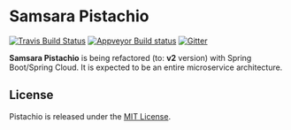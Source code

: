 # Samsara Pistachio

[![Travis Build Status](https://travis-ci.org/sczyh30/pistachio.svg?branch=master)](https://travis-ci.org/sczyh30/pistachio)
[![Appveyor Build status](https://ci.appveyor.com/api/projects/status/1gkcmw72qgykofmj/branch/master?svg=true)](https://ci.appveyor.com/project/sczyh30/pistachio)
[![Gitter](https://badges.gitter.im/Join%20Chat.svg)](https://gitter.im/0x5f3759df-Hacker/pistachio)

**Samsara Pistachio** is being refactored (to: **v2** version) with Spring Boot/Spring Cloud.
It is expected to be an entire microservice architecture.

## License

Pistachio is released under the [MIT License][].


[MIT License]: https://opensource.org/licenses/MIT
